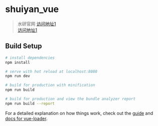 # shuiyan_vue

> 水研官网 
[访问地址1](https://hongyu2016.github.io/shuiyanweb-vue "悬停显示")  
[访问地址1](http://www.iyuge.cn/shuiyancun "悬停显示")  

## Build Setup

``` bash
# install dependencies
npm install

# serve with hot reload at localhost:8080
npm run dev

# build for production with minification
npm run build

# build for production and view the bundle analyzer report
npm run build --report
```

For a detailed explanation on how things work, check out the [guide](http://vuejs-templates.github.io/webpack/) and [docs for vue-loader](http://vuejs.github.io/vue-loader).
